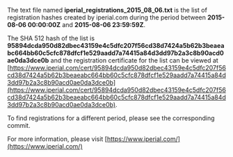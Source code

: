 The text file named **iperial_registrations_2015_08_06.txt** is the list of registration hashes created by iperial.com during the period between **2015-08-06 00:00:00Z** and **2015-08-06 23:59:59Z**.

The SHA 512 hash of the list is **95894dcda950d82dbec43159e4c5dfc207f56cd38d7424a5b62b3beaeabc664bb60c5cfc878dfcf1e529aadd7a74415a84d3dd97b2a3c8b90acd0ae0da3dce0b** and the registration certificate for the list can be viewed at [https://www.iperial.com/cert/95894dcda950d82dbec43159e4c5dfc207f56cd38d7424a5b62b3beaeabc664bb60c5cfc878dfcf1e529aadd7a74415a84d3dd97b2a3c8b90acd0ae0da3dce0b](https://www.iperial.com/cert/95894dcda950d82dbec43159e4c5dfc207f56cd38d7424a5b62b3beaeabc664bb60c5cfc878dfcf1e529aadd7a74415a84d3dd97b2a3c8b90acd0ae0da3dce0b).

To find registrations for a different period, please see the corresponding commit.

For more information, please visit [https://www.iperial.com/](https://www.iperial.com/)
